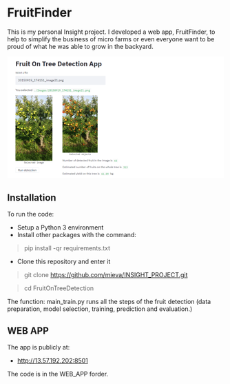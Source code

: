 # FruitFinder

This is my personal Insight project. I developed a web app, FruitFinder, to help to simplify the business of micro farms or 
even everyone want to be proud of what he was able to grow in the 
backyard.

<p align="center">
	<img src="./imgs/Web_App_picture.png" width="600">
</p>

## Installation
To run the code:

* Setup a Python 3 environment
* Install other packages with the command:

> pip install -qr requirements.txt

* Clone this repository and enter it

> git clone https://github.com/mieva/INSIGHT_PROJECT.git

> cd FruitOnTreeDetection

The function: main_train.py runs all the steps of the 
fruit detection (data preparation, model selection, training, prediction  and
evaluation.) 

## WEB APP
The app is publicly at:

* http://13.57.192.202:8501

The code is in the WEB_APP forder.




